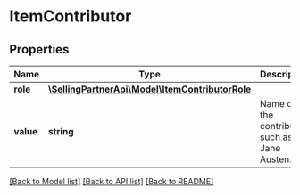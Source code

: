 # ItemContributor

## Properties
Name | Type | Description | Notes
------------ | ------------- | ------------- | -------------
**role** | [**\SellingPartnerApi\Model\ItemContributorRole**](ItemContributorRole.md) |  | 
**value** | **string** | Name of the contributor, such as Jane Austen. | 

[[Back to Model list]](../README.md#documentation-for-models) [[Back to API list]](../README.md#documentation-for-api-endpoints) [[Back to README]](../README.md)


